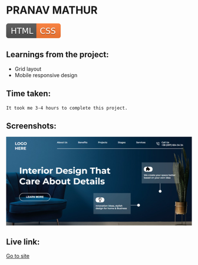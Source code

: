# PRANAV MATHUR

![technology used](./HTML-CSS-orange.svg)

## Learnings from the project:

- Grid layout
- Mobile responsive design

## Time taken:

    It took me 3-4 hours to complete this project.

## Screenshots:

![screencapture](./screencapture-10.png)

## Live link:

[Go to site](https://interior-design-landing-page-010.netlify.app/)
